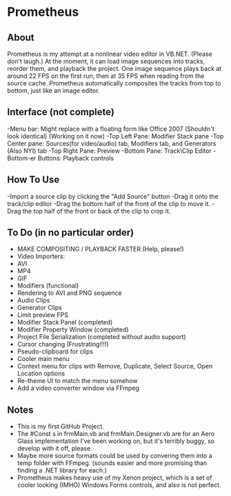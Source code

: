 Prometheus
==========

About
-----

Prometheus is my attempt at a nonlinear video editor in VB.NET. (Please don't laugh.)
At the moment, it can load image sequences into tracks, reorder them, and playback the project. One image sequence plays back at around 22 FPS on the first run, then at 35 FPS when reading from the source cache.
Prometheus automatically composites the tracks from top to bottom, just like an image editor.

Interface (not complete)
---------

-Menu bar: Might replace with a floating form like Office 2007 (Shouldn't look identical) (Working on it now)
-Top Left Pane: Modifier Stack pane
-Top Center pane: Sources(for video/audio) tab, Modifiers tab, and Generators (Also NYI) tab
-Top Right Pane: Preview
-Bottom Pane: Track\Clip Editor
-Bottom-er Buttons: Playback controls

How To Use
----------

-Import a source clip by clicking the "Add Source" button
-Drag it onto the track/clip editor
-Drag the bottom half of the front of the clip to move it.
-Drag the top half of the front or back of the clip to crop it.

To Do (in no particular order)
------------------------------

- MAKE COMPOSITING / PLAYBACK FASTER (Help, please!)
- Video Importers:
- AVI
- MP4
- GIF
- Modifiers (functional)
- Rendering to AVI and PNG sequence
- Audio Clips
- Generator Clips
- Limit preview FPS
- Modifier Stack Panel (completed)
- Modifier Property Window (completed)
- Project File Serialization (completed without audio support)
- Cursor changing (Frustrating!!!!)
- Pseudo-clipboard for clips
- Cooler main menu
- Context menu for clips with Remove, Duplicate, Select Source, Open Location options
- Re-theme UI to match the menu somehow
- Add a video converter window via FFmpeg

Notes
-----

- This is my first GitHub Project.
- The #Const s in frmMain.vb and frmMain.Designer.vb are for an Aero Glass implementation I've been working on, but it's terribly buggy, so develop with it off, please.
- Maybe more source formats could be used by convering them into a temp folder with FFmpeg. (sounds easier and more promising than finding a .NET library for each.)
- Prometheus makes heavy use of my Xenon project, which is a set of cooler looking (IMHO) Windows Forms controls, and also is not perfect.